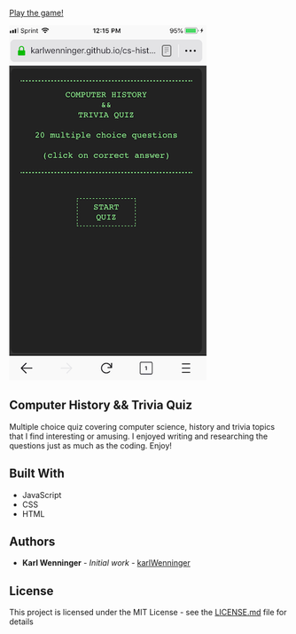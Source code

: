 [Play the game!](https://karlwenninger.github.io/cs-history-trivia-quiz/)	


 [![Preview](images/mobile-preview.png)](https://karlwenninger.github.io/cs-history-trivia-quiz/)


## Computer History && Trivia Quiz

Multiple choice quiz covering computer science, history and trivia topics that I find interesting or amusing. I enjoyed writing and researching the questions just as much as the coding. Enjoy!

## Built With

* JavaScript
* CSS
* HTML

## Authors

* **Karl Wenninger** - *Initial work* - [karlWenninger](https://github.com/karlWenninger)

## License

This project is licensed under the MIT License - see the [LICENSE.md](LICENSE.md) file for details
